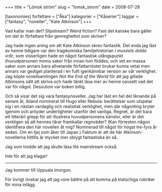 +++
title = "Lömsk ström"
slug = "lomsk_strom"
date = 2008-07-28

[taxonomies]
forfattare = ["Åka"]
kategorier = ["Kåserier"]
taggar = ["fantasy", "noveller", "Kate Atkinson"]
+++

Vad kallar man det? Slipstream? Weird fiction? Fast det kanske bara gäller om det är författare från genreghettot som skriver?

Jag hade ingen aning om att Kate Atkinson skrev fantastik. Det enda jag läst av henne tidigare var den tragikomiska familjehistorian <em>I muséets dolda vrår</em>, som visserligen hade en något fantastisk utångspunkt (huvudpersonen minns saker från innan hon föddes, och vet en massa saker som annars bara allvetande författarröster brukar kunna veta) men annars var gediget planterad i en fullt igenkännbar version av vår verklighet. Jag köpte novellsamlingen <em>Not the End of the World</em> för att jag gillade Atkinsons sätt att skriva och hade tänkt läsa mer av henne oavsett vad det var för något. Dessutom var boken billig.

Och så visar det sig vara fantasynoveller. Jag har läst en hel del liknande på senare år, ibland nominerat till Hugo eller Nebula: berättelser som utspelar sig i en nästan vardaglig och realistisk verklighet, men där någonting bryter igenom och antyder underligheter utanför det vanliga. Regnet, är det bara ett litterärt grepp för att illustrera huvudpersonens känslor, eller är det verkligen så att hennes tårar framkallar regnväder? (Kan förresten någon identifiera den här novellen åt mig? Nominerad till något för högst tre-fyra år sedan. Om en tjej som åker till Japan.) Faktum är att de här Atkinson-novellerna hittills är mycket mer oblygt fantastiska än så.

Jag som trodde att jag skulle läsa lite mainstream också.

Inte för att jag klagar!

***

Jag kommer till Uppsala imorgon.

För övrigt önskar jag att jag vore bättre på att komma på klatschiga rubriker för mina inlägg.
